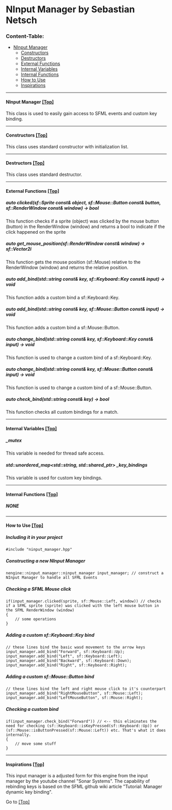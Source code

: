 <a name="top" />

# NInput Manager by Sebastian Netsch

### Content-Table:
- [NInput Manager](#ninput_manager)
  - [Constructors](#constructors)
  - [Destructors](#destructors)
  - [External Functions](#external_functions)
  - [Internal Variables](#internal_variables)
  - [Internal Functions](#internal_functions)
  - [How to Use](#howto)
  - [Inspirations](#mentions)

---

#### <a name="ninput_manager" /> NInput Manager [ [Top] ](#top)
This class is used to easily gain access to SFML events and custom key binding.

---

#### <a name="constructors" /> Constructors [ [Top] ](#top)
This class uses standard constructor with initialization list.

---

#### <a name="destructors" /> Destructors [ [Top] ](#top)
This class uses standard destructor.

---

#### <a name="external_functions" /> External Functions [ [Top] ](#top)
##### auto clicked(sf::Sprite const& object, sf::Mouse::Button const& button, sf::RenderWindow const& window) -> bool
This function checks if a sprite (object) was clicked by the mouse button (button) in the RenderWindow (window) and returns a bool to indicate if the click happened on the sprite

##### auto get_mouse_position(sf::RenderWindow const& window) -> sf::Vector2i
This function gets the mouse position (sf::Mouse) relative to the RenderWindow (window) and returns the relative position.

##### auto add_bind(std::string const& key, sf::Keyboard::Key const& input) -> void
This function adds a custom bind a sf::Keyboard::Key.

##### auto add_bind(std::string const& key, sf::Mouse::Button const& input) -> void
This function adds a custom bind a sf::Mouse::Button.

##### auto change_bind(std::string const& key, sf::Keyboard::Key const& input) -> void
This function is used to change a custom bind of a sf::Keyboard::Key.

##### auto change_bind(std::string const& key, sf::Mouse::Button const& input) -> void
This function is used to change a custom bind of a sf::Mouse::Button.

##### auto check_bind(std::string const& key) -> bool
This function checks all custom bindings for a match.

---

#### <a name="internal_variables" /> Internal Variables [ [Top] ](#top)
##### _mutex
This variable is needed for thread safe access.

##### std::unordered_map<std::string, std::shared_ptr<nkey>> _key_bindings
This variable is used for custom key bindings.

---

#### <a name="internal_functions" /> Internal Functions [ [Top] ](#top)
##### NONE

---

#### <a name="howto" /> How to Use [ [Top] ](#top)
##### Including it in your project
```
#include "ninput_manager.hpp"
```

##### Constructing a new NInput Manager
```
nengine::ninput_manager::ninput_manager input_manager; // construct a NInput Manager to handle all SFML Events
```

##### Checking a SFML Mouse click
```
if(input_manager.clicked(sprite, sf::Mouse::Left, window)) // checks if a SFML sprite (sprite) was clicked with the left mouse button in the SFML RenderWindow (window)
{
	// some operations
}
```

##### Adding a custom sf::Keyboard::Key bind
```
// these lines bind the basic wasd movement to the arrow keys
input_manager.add_bind("Forward", sf::Keyboard::Up);
input_manager.add_bind("Left", sf::Keyboard::Left);
input_manager.add_bind("Backward", sf::Keyboard::Down);
input_manager.add_bind("Right", sf::Keyboard::Right);
```

##### Adding a custom sf::Mouse::Button bind
```
// these lines bind the left and right mouse click to it's counterpart
input_manager.add_bind("RightMouseButton", sf::Mouse::Left);
input_manager.add_bind("LeftMouseButton", sf::Mouse::Right);
```

##### Checking a custom bind
```
if(input_manager.check_bind("Forward")) // <-- this eliminates the need for checking (sf::Keyboard::isKeyPressed(sf::Keyboard::Up)) or (sf::Mouse::isButtonPressed(sf::Mouse::Left)) etc. That's what it does internally.
{
	// move some stuff
}
```

---

#### <a name="mentions" /> Inspirations [ [Top] ](#top)
This input manager is a adjusted form for this engine from the input manager by the youtube channel "Sonar Systems".
The capability of rebinding keys is based on the SFML github wiki article "Tutorial: Manager dynamic key binding".

Go to [ [Top] ](#top)
